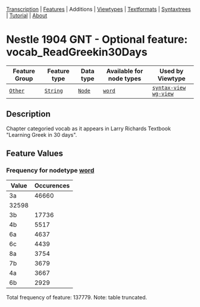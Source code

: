 <a name="start"></a>
<div class="hidden-content"><a href="../transcription.md">Transcription</a> | <a href="README.md#start">Features</a> | Additions | <a href="../viewtypes.md#start">Viewtypes</a> | <a href="../textformats.md#start">Textformats</a> |  <a href="../syntaxtrees.md#start">Syntaxtrees</a> | <a href="../tutorial/README.md#start">Tutorial</a>  | <a href="../about.md#start">About</a></div>

# Nestle 1904 GNT - Optional feature: vocab_ReadGreekin30Days

Feature Group | Feature type |Data type |Available for node types | Used by Viewtype 
---|---|---|---|---
[`Other`](featuresbyfeaturegroup.md#other)|[`String`](featuresbydatatype.md#string)|[`Node`](featuresbynodetype.md#node)| [`word`](featuresbynodetype.md#word) |[`syntax-view`](../syntax-view.md#start) [`wg-view`](../wg-view.md#start) 

## Description
Chapter categoried vocab as it appears in Larry Richards Textbook "Learning Greek in 30 days".
## Feature Values
### Frequency for nodetype [word](featuresbynodetype.md#word)

Value|Occurences
---|---
3a|46660
|32598
3b|17736
4b|5517
6a|4637
6c|4439
8a|3754
7b|3679
4a|3667
6b|2929

Total frequency of feature: 137779. Note: table truncated.
